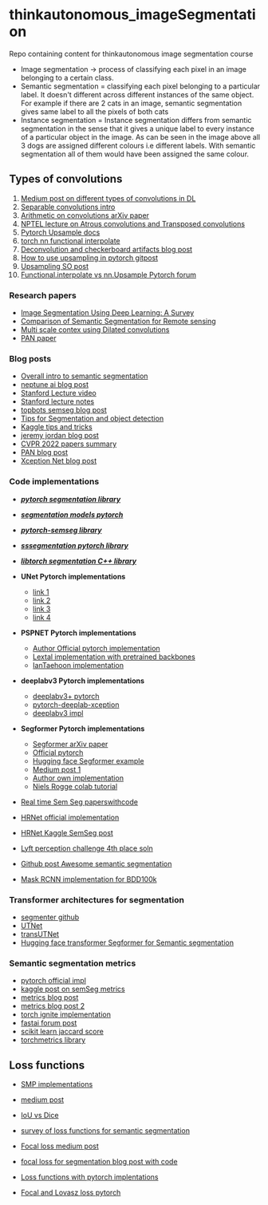 # thinkautonomous_imageSegmentation
Repo containing content for thinkautonomous image segmentation course 

- Image segmentation -> process of classifying each pixel in an image belonging to a certain class.
- Semantic segmentation = classifying each pixel belonging to a particular label. It doesn't different across different instances of the same object. For example if there are 2 cats in an image, semantic segmentation gives same label to all the pixels of both cats
- Instance segmentation = Instance segmentation differs from semantic segmentation in the sense that it gives a unique label to every instance of a particular object in the image. As can be seen in the image above all 3 dogs are assigned different colours i.e different labels. With semantic segmentation all of them would have been assigned the same colour.



## Types of convolutions
1. [Medium post on different types of convolutions in DL](https://towardsdatascience.com/a-comprehensive-introduction-to-different-types-of-convolutions-in-deep-learning-669281e58215)
2. [Separable convolutions intro](https://towardsdatascience.com/a-basic-introduction-to-separable-convolutions-b99ec3102728)
3. [Arithmetic on convolutions arXiv paper](https://arxiv.org/pdf/1603.07285.pdf)
4. [NPTEL lecture on Atrous convolutions and Transposed convolutions](https://www.youtube.com/watch?v=gmr18xg4wTg)
5. [Pytorch Upsample docs](https://pytorch.org/docs/stable/generated/torch.nn.Upsample)
6. [torch nn functional interpolate](https://pytorch.org/docs/stable/generated/torch.nn.functional.interpolate.html)
7. [Deconvolution and checkerboard artifacts blog post](https://distill.pub/2016/deconv-checkerboard/)
8. [How to use upsampling in pytorch gitpost](https://github.com/christianversloot/machine-learning-articles/blob/main/how-to-use-upsample-for-upsampling-with-pytorch.md)
9. [Upsampling SO post](https://stackoverflow.com/questions/64284755/what-is-the-upsampling-method-called-area-used-for)
10. [Functional.interpolate vs nn.Upsample Pytorch forum](https://discuss.pytorch.org/t/which-function-is-better-for-upsampling-upsampling-or-interpolate/21811/7)



### Research papers
- [Image Segmentation Using Deep Learning: A Survey](https://arxiv.org/abs/2001.05566)
- [Comparison of Semantic Segmentation for Remote sensing](https://arxiv.org/abs/1905.10231)
- [Multi scale contex using Dilated convolutions](https://arxiv.org/abs/1511.07122)
- [PAN paper](https://arxiv.org/pdf/1906.04378.pdf)


### Blog posts
- [Overall intro to semantic segmentation](https://nanonets.com/blog/semantic-image-segmentation-2020/)
- [neptune ai blog post](https://neptune.ai/blog/image-segmentation)
- [Stanford Lecture video](https://www.youtube.com/watch?v=nDPWywWRIRo)
- [Stanford lecture notes](http://cs231n.stanford.edu/slides/2017/cs231n_2017_lecture11.pdf)
- [topbots semseg blog post](https://www.topbots.com/semantic-segmentation-guide/)
- [Tips for Segmentation and object detection](https://neptune.ai/blog/data-exploration-for-image-segmentation-and-object-detection)
- [Kaggle tips and tricks](https://neptune.ai/blog/image-segmentation-tips-and-tricks-from-kaggle-competitions)
- [jeremy jordan blog post](https://www.jeremyjordan.me/semantic-segmentation/)
- [CVPR 2022 papers summary](https://github.com/Jeremy26/CVPR-2022-Papers-EN/blob/main/README.md#2)
- [PAN blog post](https://medium.com/mlearning-ai/review-pan-pyramid-attention-network-for-semantic-segmentation-semantic-segmentation-8d94101ba24a)
- [Xception Net blog post](https://towardsdatascience.com/review-xception-with-depthwise-separable-convolution-better-than-inception-v3-image-dc967dd42568)


### Code implementations
- ***[pytorch segmentation library](https://github.com/yassouali/pytorch-segmentation)***
- ***[segmentation models pytorch](https://github.com/qubvel/segmentation_models.pytorch)***
- ***[pytorch-semseg library](https://github.com/meetps/pytorch-semseg)***
- ***[sssegmentation pytorch library](https://github.com/SegmentationBLWX/sssegmentation)***
- ***[libtorch segmentation C++ library](https://github.com/AllentDan/LibtorchSegmentation)***



- **UNet Pytorch implementations**
    - [link 1](https://github.com/milesial/Pytorch-UNet/blob/master/unet/unet_parts.py)
    - [link 2](https://amaarora.github.io/2020/09/13/unet.html)
    - [link 3](https://github.com/mateuszbuda/brain-segmentation-pytorch/blob/master/unet.py)
    - [link 4](https://towardsdatascience.com/creating-and-training-a-u-net-model-with-pytorch-for-2d-3d-semantic-segmentation-model-building-6ab09d6a0862)

- **PSPNET Pytorch implementations**
    - [Author Official pytorch implementation](https://github.com/hszhao/semseg/blob/master/model/pspnet.py)
    - [Lextal implementation with pretrained backbones](https://github.com/Lextal/pspnet-pytorch)
    - [IanTaehoon implementation](https://github.com/IanTaehoonYoo/semantic-segmentation-pytorch/blob/master/segmentation/models/pspnet.py)

- **deeplabv3 Pytorch implementations**
    - [deeplabv3+ pytorch](https://github.com/VainF/DeepLabV3Plus-Pytorch)
    - [pytorch-deeplab-xception](https://github.com/jfzhang95/pytorch-deeplab-xception)
    - [deeplabv3 impl](https://github.com/fregu856/deeplabv3)    



- **Segformer Pytorch implementations**
    - [Segformer arXiv paper](https://arxiv.org/abs/2105.15203)
    - [Official pytorch](https://github.com/NVlabs/SegFormer)
    - [Hugging face Segformer example](https://huggingface.co/docs/transformers/model_doc/segformer)
    - [Medium post 1](https://towardsdatascience.com/implementing-segformer-in-pytorch-8f4705e2ed0e)    
    - [Author own implementation](https://github.com/lucidrains/segformer-pytorch)
    - [Niels Rogge colab tutorial](https://colab.research.google.com/github/NielsRogge/Transformers-Tutorials/blob/master/SegFormer/Fine_tune_SegFormer_on_custom_dataset.ipynb#scrollTo=TMYYJ7_do08a)


- [Real time Sem Seg paperswithcode](https://paperswithcode.com/task/real-time-semantic-segmentation)
- [HRNet official implementation](https://github.com/HRNet/HRNet-Semantic-Segmentation)
- [HRNet Kaggle SemSeg post](https://www.kaggle.com/bibek777/try-hrnet-semantic-segmentation)
- [Lyft perception challenge 4th place soln](https://github.com/NikolasEnt/Lyft-Perception-Challenge)
- [Github post Awesome semantic segmentation](https://github.com/mrgloom/awesome-semantic-segmentation)
- [Mask RCNN implementation for BDD100k](https://github.com/TilakD/Object-detection-and-segmentation-for-self-driving-cars)


### Transformer architectures for segmentation
- [segmenter github](https://github.com/rstrudel/segmenter)
- [UTNet](https://github.com/yhygao/UTNet)
- [transUTNet](https://github.com/mkara44/transunet_pytorch)
- [Hugging face transformer Segformer for Semantic segmentation](https://huggingface.co/blog/fine-tune-segformer)


### Semantic segmentation metrics
- [pytorch official impl](https://github.com/pytorch/vision/blob/main/references/segmentation/utils.py)
- [kaggle post on semSeg metrics](https://www.kaggle.com/yassinealouini/all-the-segmentation-metrics#Before-you-go)
- [metrics blog post](https://www.jeremyjordan.me/evaluating-image-segmentation-models/)
- [metrics blog post 2](https://ilmonteux.github.io/2019/05/10/segmentation-metrics.html)
- [torch ignite implementation](https://github.com/pytorch/ignite/blob/master/ignite/metrics/metric.py)
- [fastai forum post](https://forums.fast.ai/t/multi-class-semantic-segmentation-metrics-and-accuracy/74665/3)
- [scikit learn jaccard score](https://scikit-learn.org/stable/modules/generated/sklearn.metrics.jaccard_score.html)
- [torchmetrics library](https://torchmetrics.readthedocs.io/en/latest/references/modules.html#iou)


## Loss functions
- [SMP implementations](https://smp.readthedocs.io/en/latest/losses.html)
- [medium post](https://medium.com/@junma11/loss-functions-for-medical-image-segmentation-a-taxonomy-cefa5292eec0#:~:text=Generalized%20Dice%20loss%20is%20the,hard%20cases%20with%20low%20probabilities.)
- [IoU vs Dice](https://stats.stackexchange.com/questions/273537/f1-dice-score-vs-iou/276144#276144)
- [survey of loss functions for semantic segmentation](https://arxiv.org/pdf/2006.14822.pdf)

- [Focal loss medium post](https://medium.com/swlh/understanding-focal-loss-for-pixel-level-classification-in-convolutional-neural-networks-720f19f431b1)

- [focal loss for segmentation blog post with code](https://becominghuman.ai/investigating-focal-and-dice-loss-for-the-kaggle-2018-data-science-bowl-65fb9af4f36c)

 - [Loss functions with pytorch implentations](https://github.com/JunMa11/SegLoss)

 - [Focal and Lovasz loss pytorch](https://github.com/Hsuxu/Loss_ToolBox-PyTorch)
